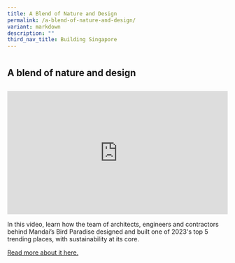```yaml
---
title: A Blend of Nature and Design
permalink: /a-blend-of-nature-and-design/
variant: markdown
description: ""
third_nav_title: Building Singapore
---
```

<h2 style="line-height: 3rem;">A blend of nature and design</h2>
<p></p>
<div style="position: relative; width: 100%; padding-bottom: 56.2%;">
    <iframe style="position: absolute; width: 100%; height: 100%;" allowfullscreen="true" frameborder="0" src="https://www.youtube.com/embed/FMof57Q3A-M?si=dRrk7QdfFewh5wdi&amp;rel=0"></iframe>
</div>
<p>In this video, learn how the team of architects, engineers and contractors behind Mandai’s Bird Paradise designed and built one of 2023's top 5 trending places, with sustainability at its core.</p>
<p><a href="https://www.straitstimes.com/singapore/design-wildlife-park-sustainability-built-environment-mandai-bird-paradise-building-and-construction-authority" rel="noopener noreferrer nofollow" target="_blank">Read more about it here.</a></p>